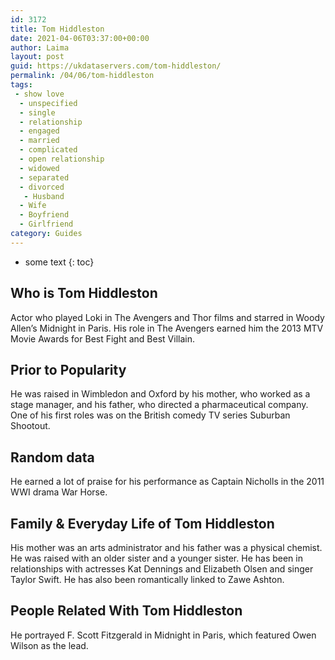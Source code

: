 ```yaml
---
id: 3172
title: Tom Hiddleston
date: 2021-04-06T03:37:00+00:00
author: Laima
layout: post
guid: https://ukdataservers.com/tom-hiddleston/
permalink: /04/06/tom-hiddleston
tags:
 - show love
  - unspecified
  - single
  - relationship
  - engaged
  - married
  - complicated
  - open relationship
  - widowed
  - separated
  - divorced
   - Husband
  - Wife
  - Boyfriend
  - Girlfriend
category: Guides
---
```


* some text
{: toc}


## Who is Tom Hiddleston
                  
                  
                  
Actor who played Loki in The Avengers and Thor films and starred in Woody Allen&#8217;s Midnight in Paris. His role in The Avengers earned him the 2013 MTV Movie Awards for Best Fight and Best Villain. 
                  
              
            
              
            
                
                
                
## Prior to Popularity
                  
                  
                  
He was raised in Wimbledon and Oxford by his mother, who worked as a stage manager, and his father, who directed a pharmaceutical company. One of his first roles was on the British comedy TV series Suburban Shootout. 
                  
              
            
              
            
                
                
                
## Random data
                  
                  
                  
He earned a lot of praise for his performance as Captain Nicholls in the 2011 WWI drama War Horse. 
                  
              
            
              
            
                
                
                
## Family & Everyday Life of Tom Hiddleston
                  
                  
                  
His mother was an arts administrator and his father was a physical chemist. He was raised with an older sister and a younger sister. He has been in relationships with actresses Kat Dennings and Elizabeth Olsen and singer Taylor Swift. He has also been romantically linked to Zawe Ashton.
                  
              
            
              
            
                
                
                
## People Related With Tom Hiddleston
                  
                  
                  
He portrayed F. Scott Fitzgerald in Midnight in Paris, which featured Owen Wilson as the lead. 
                  
              
            
              
            
                
              
            
              
              
            
            
              
            
          
          
          